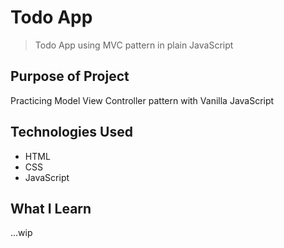 # Todo App

> Todo App using MVC pattern in plain JavaScript

## Purpose of Project

Practicing Model View Controller pattern with Vanilla JavaScript

## Technologies Used

- HTML
- CSS
- JavaScript


## What I Learn
...wip
